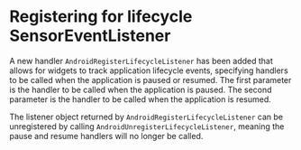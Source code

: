 # Registering for lifecycle SensorEventListener

A new handler `AndroidRegisterLifecycleListener` has been added that allows for
widgets to track application lifecycle events, specifying handlers to be called
when the application is paused or resumed. The first parameter is the handler to
be called when the application is paused. The second parameter is the handler to
be called when the application is resumed.

The listener object returned by `AndroidRegisterLifecycleListener` can be
unregistered by calling `AndroidUnregisterLifecycleListener`, meaning the pause
and resume handlers will no longer be called.